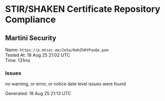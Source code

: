 # STIR/SHAKEN Certificate Repository Compliance

## Martini Security

Name: `https://p.mtsec.me/2e5a/KmhZhRYPooQe.pem`\
Tested At: 18 Aug 25 21:02 UTC\
Time: 131ms

### Issues

no warning, or error, or notice date level issues were found

Generated: 18 Aug 25 21:13 UTC